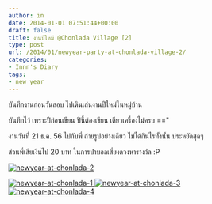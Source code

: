 ```yaml
---
author: in
date: 2014-01-01 07:51:44+00:00
draft: false
title: งานปีใหม่ @Chonlada Village [2]
type: post
url: /2014/01/newyear-party-at-chonlada-village-2/
categories:
- Innn's Diary
tags:
- new year
---
```


บันทึกงานก่อนวันสอบ ไปเดินเล่นงานปีใหม่ในหมู่บ้าน

บันทึกไว้ เพราะปีก่อนเขียน ปีนี้ต้องเขียน เดียวเครื่องไม่ครบ =="

งานวันที่ 21 ธ.ค. 56 ไปกับพี่ ถ่ายรูปอย่างเดียว ไม่ได้กินไรทั้งนั้น ประหยัดสุดๆ

ส่วนพี่เสียเงินไป 20 บาท ในการปาบอลเสี่ยงดวงหารางวัล :P

<!-- more -->

[![newyear-at-chonlada-2](https://www.cyruszh.com/wp-content/uploads/2014/01/newyear-at-chonlada-2-1024x768.jpg)
](https://www.cyruszh.com/wp-content/uploads/2014/01/newyear-at-chonlada-2.jpg)

[![newyear-at-chonlada-1](https://www.cyruszh.com/wp-content/uploads/2014/01/newyear-at-chonlada-1-1024x768.jpg)
](https://www.cyruszh.com/wp-content/uploads/2014/01/newyear-at-chonlada-1.jpg)[![newyear-at-chonlada-3](https://www.cyruszh.com/wp-content/uploads/2014/01/newyear-at-chonlada-3-1024x768.jpg)
](https://www.cyruszh.com/wp-content/uploads/2014/01/newyear-at-chonlada-3.jpg) [![newyear-at-chonlada-4](https://www.cyruszh.com/wp-content/uploads/2014/01/newyear-at-chonlada-4-1024x768.jpg)
](https://www.cyruszh.com/wp-content/uploads/2014/01/newyear-at-chonlada-4.jpg)
